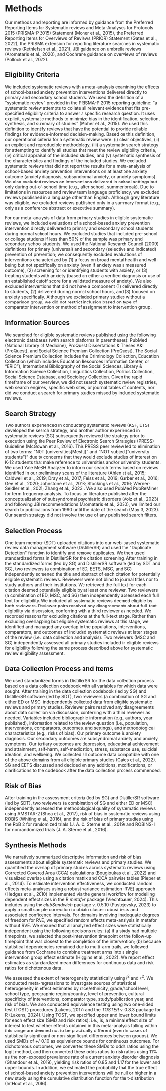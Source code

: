 # Methods

Our methods and reporting are informed by guidance from the Preferred Reporting Items for Systematic reviews and Meta-Analyses for Protocols 2015 (PRISMA-P 2015) Statement (Moher et al., 2015), the Preferred Reporting Items for Overviews of Reviews (PRIOR) Statement (Gates et al., 2022), the PRISMA extension for reporting literature searches in systematic reviews (Rethlefsen et al., 2021), JBI guidance on umbrella reviews (Aromataris et al., 2020), and Cochrane guidance on overviews of reviews (Pollock et al., 2022). 

## Eligibility Criteria

We included systematic reviews with a meta-analysis examining the effects of school-based anxiety prevention interventions delivered directly to primary and secondary school students. We used the definition of a “systematic review” provided in the PRISMA-P 2015 reporting guideline: “a systematic review attempts to collate all relevant evidence that fits pre-specified eligibility criteria to answer a specific research question. It uses explicit, systematic methods to minimize bias in the identification, selection, synthesis, and summary of studies” (Moher et al., 2015). We used this definition to identify reviews that have the potential to provide reliable findings for evidence-informed decision-making. Based on this definition, our operational criteria for a systematic review were: (i) clear objectives, (ii) an explicit and reproducible methodology, (iii) a systematic search strategy for attempting to identify all studies that meet the review eligibility criteria, (iv) critical appraisal of the included studies, and (v) systematic synthesis of the characteristics and findings of the included studies. We excluded systematic reviews that did not report the results for a meta-analysis of school-based anxiety prevention interventions on at least one anxiety outcome (anxiety diagnosis, subsyndromal anxiety, or anxiety symptoms). We also excluded reviews on interventions delivered in school settings but only during out-of-school time (e.g., after school, summer break). Due to limitations in resources and review team language proficiency, we excluded reviews published in a language other than English. Although grey literature was eligible, we excluded reviews published only in a summary format (e.g., only as a conference abstract or executive summary). 

For our meta-analysis of data from primary studies in eligible systematic reviews, we included evaluations of a school-based anxiety prevention intervention directly delivered to primary and secondary school students during normal school hours. We excluded studies that included pre-school or college students if less than 50% of the sample was primary and secondary school students. We used the National Research Council (2009) definitions for primary (universal) and secondary (selective and indicated) prevention of prevention; we consequently excluded evaluations of interventions characterized by (1) a focus on broad mental health and well-being but not specifically on anxiety (even if anxiety was a measured outcome), (2) screening for or identifying students with anxiety, or (3) treating students with anxiety (based on either a verified diagnosis or use of an established cutoff score for a validated measure of anxiety). We also excluded interventions that did not have a component (1) delivered directly to students, (2) delivered during normal school hours, and (3) focused on anxiety specifically. Although we excluded primary studies without a comparison group, we did not restrict inclusion based on type of comparator intervention or method of assignment to intervention group.

## Information Sources

We searched for eligible systematic reviews published using the following electronic databases (with search platforms in parentheses): PubMed (National Library of Medicine), ProQuest Dissertations & Theses A&I (ProQuest), and Social Science Premium Collection (ProQuest). The Social Science Premium Collection includes the Criminology Collection, Education Collection (which includes Education Resources Information Center, or “ERIC”), International Bibliography of the Social Sciences, Library & Information Science Collection, Linguistics Collection, Politics Collection, Social Science Database, and Sociology Collection. Given the rapid timeframe of our overview, we did not search systematic review registries, web search engines, specific web sites, or journal tables of contents, nor did we conduct a search for primary studies missed by included systematic reviews. 

## Search Strategy

Two authors experienced in conducting systematic reviews (KSF, ETS) developed the search strategy, and another author experienced in systematic reviews (SG) subsequently reviewed the strategy prior to execution using the Peer Review of Electronic Search Strategies (PRESS) Guideline (McGowan et al., 2016). This PRESS peer review led to elimination of two terms: “NOT (universities[Mesh])” and “NOT subject(“university students”)” due to concerns that they would exclude studies of interest on K-12 students that make reference to universities and/or university students. We used Yale MeSH Analyzer to inform our search terms based on reviews identified in our preliminary scans of the literature (Ahlen et al., 2015; Caldwell et al., 2019; Dray et al., 2017; Feiss et al., 2019; Garber et al., 2016; Gee et al., 2020; Johnstone et al., 2018; Stockings et al., 2016; Werner-Seidler et al., 2021; Zhang et al., 2023). We also used PubMed PubReMiner for term frequency analysis. To focus on literature published after the conceptualization of subsyndromal psychiatric disorders (Volz et al., 2023) and following JBI recommendations (Aromataris et al., 2020), we limited our search to publications from 1990 until the date of the search (May 3, 2023). Our search strategy did not involve the use of any published search filters. 

## Selection Process

One team member (SDT) uploaded citations into our web-based systematic review data management software (DistillerSR) and used the "Duplicate Detection" function to identify and remove duplicates. We then used standardized forms in DistillerSR for the citation screening. After training in the standardized forms (led by SG) and DistillerSR software (led by SDT and SG), two reviewers (a combination of ED, EETS, MSC, and SG) independently screened the title and abstract of each citation for potentially eligible systematic reviews. Reviewers were not blind to journal titles nor to study authors and their institutions. We retrieved the full text for each citation deemed potentially eligible by at least one reviewer. Two reviewers (a combination of ED, MSC, and SG) then independently assessed each full text for eligibility. We included all systematic reviews deemed eligible by both reviewers. Reviewer pairs resolved any disagreements about full-text eligibility via discussion, conferring with a third reviewer as needed. We recorded reasons for excluding citations at the full-text stage. Rather than excluding overlapping but eligible systematic reviews at this stage, we identified and managed any overlap in the populations, interventions, comparators, and outcomes of included systematic reviews at later stages of the review (i.e., data collection and analysis). Two reviewers (MSC and SG) independently assessed all primary studies included in eligible reviews for eligibility following the same process described above for systematic review eligibility assessment. 

## Data Collection Process and Items

We used standardized forms in DistillerSR for the data collection process based on a data collection codebook with all variables for which data were sought. After training in the data collection codebook (led by SG) and DistillerSR software (led by SDT), two reviewers (a combination of SG and either ED or MSC) independently collected data from eligible systematic reviews and primary studies. Reviewer pairs resolved any disagreements about data collection via discussion, conferring with a third reviewer as needed. Variables included bibliographic information (e.g., authors, year published), information related to the review question (i.e., population, interventions, comparators, outcomes, and settings), and methodological characteristics (e.g., risks of bias). Our primary outcome is anxiety diagnosis. Our secondary outcomes are subsyndromal anxiety and anxiety symptoms. Our tertiary outcomes are depression, educational achievement and attainment, self-harm, self-medication, stress, substance use, suicidal ideation, and wellbeing. We collected all outcome data compatible with one of the above domains from all eligible primary studies (Gates et al., 2022). SG and EETS discussed and decided on any additions, modifications, or clarifications to the codebook after the data collection process commenced.

## Risk of Bias

After training in the assessment criteria (led by SG) and DistillerSR software (led by SDT), two reviewers (a combination of SG and either ED or MSC) independently assessed the methodological quality of systematic reviews using AMSTAR-2 (Shea et al., 2017), risk of bias in systematic reviews using ROBIS (Whiting et al., 2016), and the risk of bias of primary studies using the RoB 2 for randomized trials (J. A. C. Sterne et al., 2019) and ROBINS-I for nonrandomized trials (J. A. Sterne et al., 2016).

## Synthesis Methods

We narratively summarized descriptive information and risk of bias assessments about eligible systematic reviews and primary studies. We quantified the overlap of primary studies across systematic reviews using Corrected Covered Area (CCA) calculations (Bougioukas et al., 2022) and visualized overlap using a citation matrix and CCA pairwise tables (Pieper et al., 2014). To estimate intervention effectiveness, we conducted random effects meta-analyses using a robust variance estimation (RVE) approach (Hedges et al., 2010) implemented via the general workflow for modelling dependent effect sizes in the R *metafor* package (Viechtbauer, 2024). This includes using the *clubSandwich* package v. 0.5.10 (Pustejovsky, 2023) to apply a small sample correction to obtain cluster robust tests and associated confidence intervals. For domains involving inadequate degrees of freedom for RVE, we specified random effects meta-analysis in metafor without RVE. We ensured that all analyzed effect sizes were statistically independent using the following decisions rules: (a) if a study had multiple timepoints, we selected the post-intervention timepoint or the follow-up timepoint that was closest to the completion of the intervention; (b) because statistical dependencies remained due to multi-arm trails, we followed guidance from Cochrane to combine treatment arms into a single intervention group effect estimate (Higgins et al., 2022). We report effect estimates as standardized mean differences for continuous data and risk ratios for dichotomous data.

We assessed the extent of heterogeneity statistically using $I^2$ and $\tau^2$. We conducted meta-regressions to investigate sources of statistical heterogeneity in effect estimates by race/ethnicity, grade/school level, school type, geographic region/country, level of prevention, cultural specificity of interventions, comparator type, study/publication year, and risk of bias. We also conducted equivalence testing using two one-sided test (TOST) procedures (Lakens, 2017) and the *TOSTER* v. 0.8.3 package for R (Lakens, 2024). Using TOST, we specified upper and lower bound limits for each effect size (SMD and risk ratios): i.e., is, a minimal effect size of interest to test whether effects obtained in this meta-analysis falling within this range are deemed not to be practically different (even in cases of statistically significant or non-significant differences between groups). We used SMDs of +/-0.10 as equivalence bounds for continuous outcomes. For dichotomous outcomes, we converted these SMDs to odds ratios using the logit method, and then converted these odds ratios to risk ratios using 11% as the non-exposed prevalence rate of a current anxiety disorder diagnosis (Ghandour et al., 2019), yielding risk ratios of 0.85 and 1.17 for the lower and upper bounds. In addition, we estimated the probability that the true effect of school-based anxiety prevention interventions will be null or higher in a new study using the cumulative distribution function for the t-distribution (IntHout et al., 2016). 

